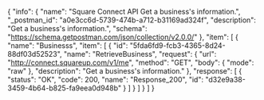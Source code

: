 {
  "info": {
    "name": "Square Connect API Get a business's information.",
    "_postman_id": "a0e3cc6d-5739-474b-a712-b31169ad324f",
    "description": "Get a business's information.",
    "schema": "https://schema.getpostman.com/json/collection/v2.0.0/"
  },
  "item": [
    {
      "name": "Businesss",
      "item": [
        {
          "id": "5fda6fd9-fcb3-4365-8d24-88df03d52523",
          "name": "RetrieveBusiness",
          "request": {
            "url": "http://connect.squareup.com/v1/me",
            "method": "GET",
            "body": {
              "mode": "raw"
            },
            "description": "Get a business's information."
          },
          "response": [
            {
              "status": "OK",
              "code": 200,
              "name": "Response_200",
              "id": "d32e9a38-3459-4b64-b825-fa9eea0d948b"
            }
          ]
        }
      ]
    }
  ]
}